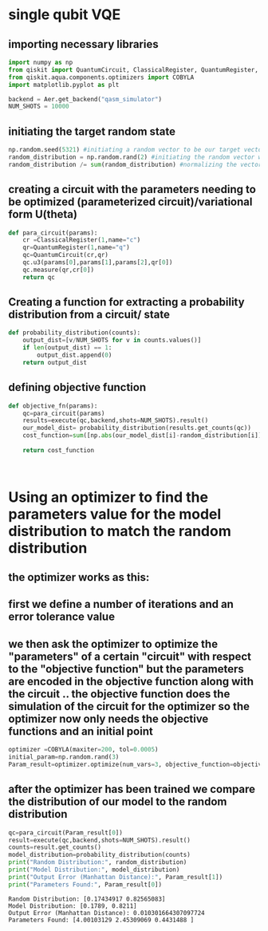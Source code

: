 # single qubit VQE

## importing necessary libraries 


```python
import numpy as np
from qiskit import QuantumCircuit, ClassicalRegister, QuantumRegister, Aer, execute
from qiskit.aqua.components.optimizers import COBYLA
import matplotlib.pyplot as plt

backend = Aer.get_backend("qasm_simulator")
NUM_SHOTS = 10000

```

## initiating the target random state


```python
np.random.seed(5321) #initiating a random vector to be our target vector  
random_distribution = np.random.rand(2) #initiating the random vector with 2 rows
random_distribution /= sum(random_distribution) #normalizing the vector

```

## creating a circuit with the parameters needing to be optimized (parameterized circuit)/variational form U(theta)


```python
def para_circuit(params):
    cr =ClassicalRegister(1,name="c") 
    qr=QuantumRegister(1,name="q")
    qc=QuantumCircuit(cr,qr)
    qc.u3(params[0],params[1],params[2],qr[0])
    qc.measure(qr,cr[0])
    return qc
```

## Creating a function for extracting a probability distribution from a circuit/ state


```python
def probability_distribution(counts):
    output_dist=[v/NUM_SHOTS for v in counts.values()]
    if len(output_dist) == 1:
        output_dist.append(0)
    return output_dist

```

## defining objective function 


```python
def objective_fn(params):
    qc=para_circuit(params)
    results=execute(qc,backend,shots=NUM_SHOTS).result()
    our_model_dist= probability_distribution(results.get_counts(qc))
    cost_function=sum([np.abs(our_model_dist[i]-random_distribution[i]) for i in range(2)])
                      
    return cost_function
                    
    
```

# Using an optimizer to find the parameters value for the model distribution to match the random distribution

## the optimizer works as this: 
## first we define a number of iterations and an error tolerance value
## we then ask the optimizer to optimize the "parameters" of a certain "circuit" with respect to the "objective function" but the parameters are encoded in the objective function along with the circuit .. the objective function does the simulation of the circuit for the optimizer so the optimizer now only needs the objective functions and an initial point  


```python
optimizer =COBYLA(maxiter=200, tol=0.0005)
initial_param=np.random.rand(3)
Param_result=optimizer.optimize(num_vars=3, objective_function=objective_fn, initial_point=initial_param)


```

## after the optimizer has been trained we compare the distribution of our model to the random distribution


```python
qc=para_circuit(Param_result[0])
result=execute(qc,backend,shots=NUM_SHOTS).result()
counts=result.get_counts()
model_distribution=probability_distribution(counts)
print("Random Distribution:", random_distribution)
print("Model Distribution:", model_distribution)
print("Output Error (Manhattan Distance):", Param_result[1])
print("Parameters Found:", Param_result[0])

```

    Random Distribution: [0.17434917 0.82565083]
    Model Distribution: [0.1789, 0.8211]
    Output Error (Manhattan Distance): 0.010301664307097724
    Parameters Found: [4.00103129 2.45309069 0.4431488 ]
    


